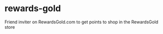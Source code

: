 rewards-gold
============

Friend inviter on RewardsGold.com to get points to shop in the RewardsGold store